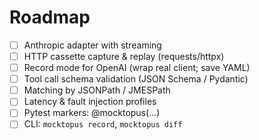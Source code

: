 # Roadmap

- [ ] Anthropic adapter with streaming
- [ ] HTTP cassette capture & replay (requests/httpx)
- [ ] Record mode for OpenAI (wrap real client; save YAML)
- [ ] Tool call schema validation (JSON Schema / Pydantic)
- [ ] Matching by JSONPath / JMESPath
- [ ] Latency & fault injection profiles
- [ ] Pytest markers: @mocktopus(...)
- [ ] CLI: `mocktopus record`, `mocktopus diff`
